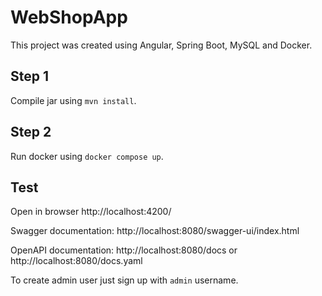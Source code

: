 # WebShopApp

This project was created using Angular, Spring Boot, MySQL and Docker.

## Step 1

Compile jar using `mvn install`.

## Step 2

Run docker using `docker compose up`.

## Test

Open in browser http://localhost:4200/

Swagger documentation: http://localhost:8080/swagger-ui/index.html

OpenAPI documentation: http://localhost:8080/docs or http://localhost:8080/docs.yaml

To create admin user just sign up with `admin` username.